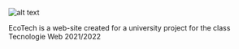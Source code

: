 ![alt text](https://github.com/xeli00/EcoTech/blob/main/logo.png?raw=true)


EcoTech is a web-site created for a university project for the class Tecnologie Web 2021/2022
